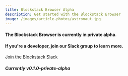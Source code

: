 ```yaml
---
title: Blockstack Browser Alpha
description: Get started with the Blockstack Browser
image: /images/article-photos/astronaut.jpg
---
```


#### The Blockstack Browser is currently in private alpha.

#### If you're a developer, join our Slack group to learn more.

<a href="http://chat.blockstack.org" class="btn btn-primary btn-lg">
    Join the Blockstack Slack
</a>

##### Currently v0.1.0-private-alpha

